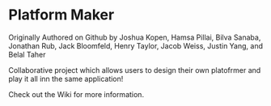 # Platform Maker
Originally Authored on Github by Joshua Kopen, Hamsa Pillai, Bilva Sanaba, Jonathan Rub, Jack Bloomfeld, Henry Taylor, Jacob Weiss, Justin Yang, and Belal Taher

Collaborative project which allows users to design their own platofrmer and play it all inn the same application!

Check out the Wiki for more information.
